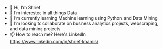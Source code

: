 - 👋 Hi, I’m Shrief
- 👀 I’m interested in all things Data
- 🌱 I’m currently learning Machine learning using Python, and Data Mining
- 💞️ I’m looking to collaborate on business analytics projects, webscraping, and data mining projects
- 📫 How to reach me? Here's LinkedIn https://www.linkedin.com/in/shrief-khamis/

<!---
shrief-khamis/shrief-khamis is a ✨ special ✨ repository because its `README.md` (this file) appears on your GitHub profile.
You can click the Preview link to take a look at your changes.
--->
